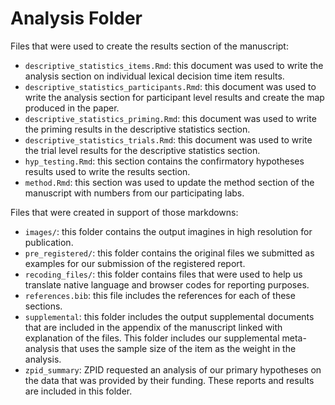 # Analysis Folder 

Files that were used to create the results section of the manuscript: 

- `descriptive_statistics_items.Rmd`: this document was used to write the analysis section on individual lexical decision time item results. 
- `descriptive_statistics_participants.Rmd`: this document was used to write the analysis section for participant level results and create the map produced in the paper. 
- `descriptive_statistics_priming.Rmd`: this document was used to write the priming results in the descriptive statistics section. 
- `descriptive_statistics_trials.Rmd`: this document was used to write the trial level results for the descriptive statistics section. 
- `hyp_testing.Rmd`: this section contains the confirmatory hypotheses results used to write the results section. 
- `method.Rmd`: this section was used to update the method section of the manuscript with numbers from our participating labs.

Files that were created in support of those markdowns: 

- `images/`: this folder contains the output imagines in high resolution for publication. 
- `pre_registered/`: this folder contains the original files we submitted as examples for our submission of the registered report. 
- `recoding_files/`: this folder contains files that were used to help us translate native language and browser codes for reporting purposes. 
- `references.bib`: this file includes the references for each of these sections. 
- `supplemental`: this folder includes the output supplemental documents that are included in the appendix of the manuscript linked with explanation of the files. This folder includes our supplemental meta-analysis that uses the sample size of the item as the weight in the analysis.  
- `zpid_summary`: ZPID requested an analysis of our primary hypotheses on the data that was provided by their funding. These reports and results are included in this folder. 
